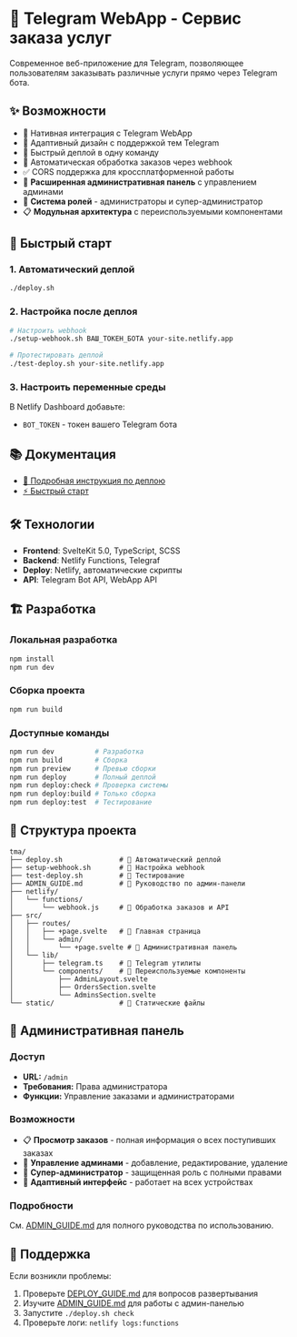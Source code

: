 # 🤖 Telegram WebApp - Сервис заказа услуг

Современное веб-приложение для Telegram, позволяющее пользователям заказывать различные услуги прямо через Telegram бота.

## ✨ Возможности

- 📱 Нативная интеграция с Telegram WebApp
- 🎨 Адаптивный дизайн с поддержкой тем Telegram
- 🚀 Быстрый деплой в одну команду
- 🔄 Автоматическая обработка заказов через webhook
- ✅ CORS поддержка для кроссплатформенной работы
- 🔐 **Расширенная административная панель** с управлением админами
- 👑 **Система ролей** - администраторы и супер-администратор
- 📋 **Модульная архитектура** с переиспользуемыми компонентами

## 🚀 Быстрый старт

### 1. Автоматический деплой

```bash
./deploy.sh
```

### 2. Настройка после деплоя

```bash
# Настроить webhook
./setup-webhook.sh ВАШ_ТОКЕН_БОТА your-site.netlify.app

# Протестировать деплой
./test-deploy.sh your-site.netlify.app
```

### 3. Настроить переменные среды

В Netlify Dashboard добавьте:

- `BOT_TOKEN` - токен вашего Telegram бота

## 📚 Документация

- [📖 Подробная инструкция по деплою](DEPLOY_GUIDE.md)
- [⚡ Быстрый старт](QUICK_START.md)

## 🛠 Технологии

- **Frontend**: SvelteKit 5.0, TypeScript, SCSS
- **Backend**: Netlify Functions, Telegraf
- **Deploy**: Netlify, автоматические скрипты
- **API**: Telegram Bot API, WebApp API

## 🏗 Разработка

### Локальная разработка

```bash
npm install
npm run dev
```

### Сборка проекта

```bash
npm run build
```

### Доступные команды

```bash
npm run dev          # Разработка
npm run build        # Сборка
npm run preview      # Превью сборки
npm run deploy       # Полный деплой
npm run deploy:check # Проверка системы
npm run deploy:build # Только сборка
npm run deploy:test  # Тестирование
```

## 📁 Структура проекта

```
tma/
├── deploy.sh              # 🚀 Автоматический деплой
├── setup-webhook.sh       # 🔗 Настройка webhook
├── test-deploy.sh         # 🧪 Тестирование
├── ADMIN_GUIDE.md         # 📖 Руководство по админ-панели
├── netlify/
│   └── functions/
│       └── webhook.js     # 📡 Обработка заказов и API
├── src/
│   ├── routes/
│   │   ├── +page.svelte   # 📱 Главная страница
│   │   └── admin/
│   │       └── +page.svelte # 🔐 Административная панель
│   └── lib/
│       ├── telegram.ts    # 🤖 Telegram утилиты
│       └── components/    # 🧩 Переиспользуемые компоненты
│           ├── AdminLayout.svelte
│           ├── OrdersSection.svelte
│           └── AdminsSection.svelte
└── static/                # 📄 Статические файлы
```

## 🔐 Административная панель

### Доступ

- **URL:** `/admin`
- **Требования:** Права администратора
- **Функции:** Управление заказами и администраторами

### Возможности

- 📋 **Просмотр заказов** - полная информация о всех поступивших заказах
- 👥 **Управление админами** - добавление, редактирование, удаление
- 👑 **Супер-администратор** - защищенная роль с полными правами
- 📱 **Адаптивный интерфейс** - работает на всех устройствах

### Подробности

См. [ADMIN_GUIDE.md](ADMIN_GUIDE.md) для полного руководства по использованию.

## 🤝 Поддержка

Если возникли проблемы:

1. Проверьте [DEPLOY_GUIDE.md](DEPLOY_GUIDE.md) для вопросов развертывания
2. Изучите [ADMIN_GUIDE.md](ADMIN_GUIDE.md) для работы с админ-панелью
3. Запустите `./deploy.sh check`
4. Проверьте логи: `netlify logs:functions`
